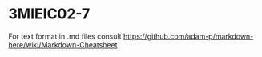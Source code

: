 # 3MIEIC02-7

For text format in .md files consult https://github.com/adam-p/markdown-here/wiki/Markdown-Cheatsheet
